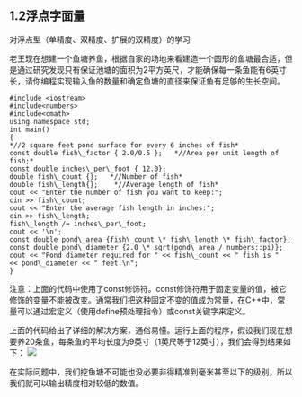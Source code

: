 ## **1.2浮点字面量**

对浮点型（单精度、双精度、扩展的双精度）的学习

老王现在想建一个鱼塘养鱼，根据自家的场地来看建造一个圆形的鱼塘最合适，但是通过研究发现只有保证池塘的面积为2平方英尺，才能确保每一条鱼能有6英寸长，请你编程实现输入鱼的数量和确定鱼塘的直径来保证鱼有足够的生长空间。
```
#include <iostream>
#include<numbers>
#include<cmath>
using namespace std;
int main()
{
*//2 square feet pond surface for every 6 inches of fish*
const double fish\_factor { 2.0/0.5 };   *//Area per unit length of fish;*
const double inches\_per\_foot { 12.0};
double fish\_count {};   *//Number of fish*
double fish\_length{};    *//Average length of fish*
cout << "Enter the number of fish you want to keep:";
cin >> fish\_count;
cout << "Enter the average fish length in inches:";
cin >> fish\_length;
fish\_length /= inches\_per\_foot;
cout << '\n';
const double pond\_area {fish\_count \* fish\_length \* fish\_factor};
const double pond\_diameter {2.0 \* sqrt(pond\_area / numbers::pi)};
cout << "Pond diameter required for " << fish\_count << " fish is "
<< pond\_diameter << " feet.\n";
}
```
注意：上面的代码中使用了const修饰符。const修饰符用于固定变量的值，被它修饰的变量不能被改变。通常我们把这种固定不变的值成为常量，在C++中，常量可以通过宏定义（使用define预处理指令）或const关键字来定义。

上面的代码给出了详细的解决方案，通俗易懂。运行上面的程序，假设我们现在想要养20条鱼，每条鱼的平均长度为9英寸（1英尺等于12英寸），我们会得到结果如下：
![](../img/Aspose.Words.0275c6d0-8912-4bc6-8629-ef1592146076.003.png)

在实际问题中，我们挖鱼塘不可能也没必要非得精准到毫米甚至以下的级别，所以我们就可以输出精度相对较低的数值。
